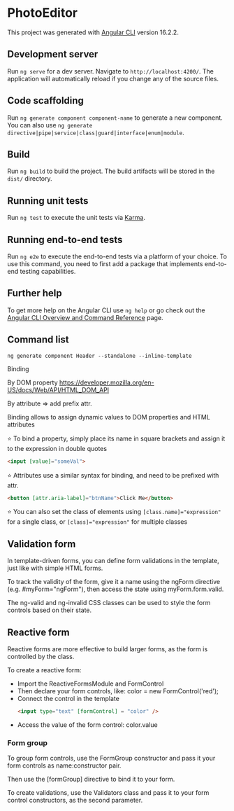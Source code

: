 # PhotoEditor

This project was generated with [Angular CLI](https://github.com/angular/angular-cli) version 16.2.2.

## Development server

Run `ng serve` for a dev server. Navigate to `http://localhost:4200/`. The application will automatically reload if you change any of the source files.

## Code scaffolding

Run `ng generate component component-name` to generate a new component. You can also use `ng generate directive|pipe|service|class|guard|interface|enum|module`.

## Build

Run `ng build` to build the project. The build artifacts will be stored in the `dist/` directory.

## Running unit tests

Run `ng test` to execute the unit tests via [Karma](https://karma-runner.github.io).

## Running end-to-end tests

Run `ng e2e` to execute the end-to-end tests via a platform of your choice. To use this command, you need to first add a package that implements end-to-end testing capabilities.

## Further help

To get more help on the Angular CLI use `ng help` or go check out the [Angular CLI Overview and Command Reference](https://angular.io/cli) page.

## Command list
```shell
ng generate component Header --standalone --inline-template

```
Binding

By DOM property
<https://developer.mozilla.org/en-US/docs/Web/API/HTML_DOM_API>

By attribute => add prefix attr.

 Binding allows to assign dynamic values to DOM properties and HTML attributes

⭐ To bind a property, simply place its name in square brackets and assign it to the expression in double quotes

```HTML
<input [value]="someVal">
```
⭐ Attributes use a similar syntax for binding, and need to be prefixed with attr.

```HTML
<button [attr.aria-label]="btnName">Click Me</button>
```
⭐ You can also set the class of elements using `[class.name]="expression"` for a single class, or `[class]="expression"` for multiple classes

## Validation form

In template-driven forms, you can define form validations in the template, just like with simple HTML forms.

To track the validity of the form, give it a name using the ngForm directive (e.g. #myForm="ngForm"), then access the state using myForm.form.valid.

The ng-valid and ng-invalid CSS classes can be used to style the form controls based on their state.

## Reactive form
Reactive forms are more effective to build larger forms, as the form is controlled by the class.

To create a reactive form:

- Import the ReactiveFormsModule and FormControl
- Then declare your form controls, like: color = new FormControl('red');
- Connect the control in the template
  ```HTML
  <input type="text" [formControl] = "color" />
  ```
- Access the value of the form control: color.value

### Form group
To group form controls, use the FormGroup constructor and pass it your form controls as name:constructor pair.

Then use the [formGroup] directive to bind it to your form.

To create validations, use the Validators class and pass it to your form control constructors, as the second parameter.
